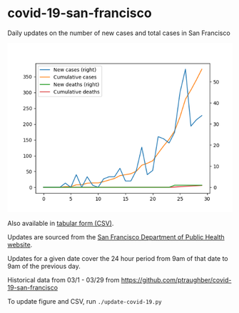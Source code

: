 # covid-19-san-francisco

Daily updates on the number of new cases and total cases in San Francisco

![figure](covid-19-fig.png)

Also available in [tabular form (CSV)](covid-19-daily.csv).

Updates are sourced from the [San Francisco Department of Public Health website](https://www.sfdph.org/dph/alerts/coronavirus.asp).

Updates for a given date cover the 24 hour period from 9am of that date to 9am of the previous day.

Historical data from 03/1 - 03/29 from https://github.com/ptraughber/covid-19-san-francisco

To update figure and CSV, run `./update-covid-19.py`
